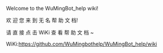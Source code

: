 Welcome to the WuMingBot_help wiki!

欢 迎 您 来 到 无 名 帮 助 文 档!

请 直 接 点 击 WiKi 查 看 帮 助 文 档 ~

 WiKi:https://github.com/WuMingbothelp/WuMingBot_help/wiki
